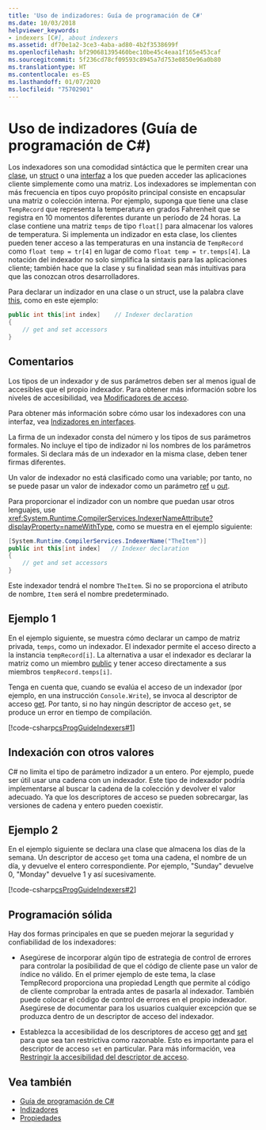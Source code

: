 ```yaml
---
title: 'Uso de indizadores: Guía de programación de C#'
ms.date: 10/03/2018
helpviewer_keywords:
- indexers [C#], about indexers
ms.assetid: df70e1a2-3ce3-4aba-ad80-4b2f3538699f
ms.openlocfilehash: bf290681395460bec10be45c4eaa1f165e453caf
ms.sourcegitcommit: 5f236cd78cf09593c8945a7d753e0850e96a0b80
ms.translationtype: HT
ms.contentlocale: es-ES
ms.lasthandoff: 01/07/2020
ms.locfileid: "75702901"
---
```

# <a name="using-indexers-c-programming-guide"></a>Uso de indizadores (Guía de programación de C#)

Los indexadores son una comodidad sintáctica que le permiten crear una [clase](../../language-reference/keywords/class.md), un [struct](../../language-reference/keywords/struct.md) o una [interfaz](../../language-reference/keywords/interface.md) a los que pueden acceder las aplicaciones cliente simplemente como una matriz. Los indexadores se implementan con más frecuencia en tipos cuyo propósito principal consiste en encapsular una matriz o colección interna. Por ejemplo, suponga que tiene una clase `TempRecord` que representa la temperatura en grados Fahrenheit que se registra en 10 momentos diferentes durante un período de 24 horas. La clase contiene una matriz `temps` de tipo `float[]` para almacenar los valores de temperatura. Si implementa un indizador en esta clase, los clientes pueden tener acceso a las temperaturas en una instancia de `TempRecord` como `float temp = tr[4]` en lugar de como `float temp = tr.temps[4]`. La notación del indexador no solo simplifica la sintaxis para las aplicaciones cliente; también hace que la clase y su finalidad sean más intuitivas para que las conozcan otros desarrolladores.  
  
Para declarar un indizador en una clase o un struct, use la palabra clave [this](../../language-reference/keywords/this.md), como en este ejemplo:

```csharp
public int this[int index]    // Indexer declaration  
{  
    // get and set accessors  
}  
```

## <a name="remarks"></a>Comentarios

Los tipos de un indexador y de sus parámetros deben ser al menos igual de accesibles que el propio indexador. Para obtener más información sobre los niveles de accesibilidad, vea [Modificadores de acceso](../../language-reference/keywords/access-modifiers.md).  
  
 Para obtener más información sobre cómo usar los indexadores con una interfaz, vea [Indizadores en interfaces](./indexers-in-interfaces.md).  
  
 La firma de un indexador consta del número y los tipos de sus parámetros formales. No incluye el tipo de indizador ni los nombres de los parámetros formales. Si declara más de un indexador en la misma clase, deben tener firmas diferentes.  
  
 Un valor de indexador no está clasificado como una variable; por tanto, no se puede pasar un valor de indexador como un parámetro [ref](../../language-reference/keywords/ref.md) u [out](../../language-reference/keywords/out-parameter-modifier.md).  
  
 Para proporcionar el indizador con un nombre que puedan usar otros lenguajes, use <xref:System.Runtime.CompilerServices.IndexerNameAttribute?displayProperty=nameWithType>, como se muestra en el ejemplo siguiente:  

```csharp
[System.Runtime.CompilerServices.IndexerName("TheItem")]  
public int this[int index]   // Indexer declaration  
{
    // get and set accessors  
}  
```

Este indexador tendrá el nombre `TheItem`. Si no se proporciona el atributo de nombre, `Item` será el nombre predeterminado.  
  
## <a name="example-1"></a>Ejemplo 1  
  
En el ejemplo siguiente, se muestra cómo declarar un campo de matriz privada, `temps`, como un indexador. El indexador permite el acceso directo a la instancia `tempRecord[i]`. La alternativa a usar el indexador es declarar la matriz como un miembro [public](../../language-reference/keywords/public.md) y tener acceso directamente a sus miembros `tempRecord.temps[i]`.  
  
 Tenga en cuenta que, cuando se evalúa el acceso de un indexador (por ejemplo, en una instrucción `Console.Write`), se invoca al descriptor de acceso [get](../../language-reference/keywords/get.md). Por tanto, si no hay ningún descriptor de acceso `get`, se produce un error en tiempo de compilación.  
  
 [!code-csharp[csProgGuideIndexers#1](~/samples/snippets/csharp/VS_Snippets_VBCSharp/csProgGuideIndexers/CS/Indexers.cs#1)]  
  
## <a name="indexing-using-other-values"></a>Indexación con otros valores

C# no limita el tipo de parámetro indizador a un entero. Por ejemplo, puede ser útil usar una cadena con un indexador. Este tipo de indexador podría implementarse al buscar la cadena de la colección y devolver el valor adecuado. Ya que los descriptores de acceso se pueden sobrecargar, las versiones de cadena y entero pueden coexistir.  
  
## <a name="example-2"></a>Ejemplo 2  
  
En el ejemplo siguiente se declara una clase que almacena los días de la semana. Un descriptor de acceso `get` toma una cadena, el nombre de un día, y devuelve el entero correspondiente. Por ejemplo, "Sunday" devuelve 0, "Monday" devuelve 1 y así sucesivamente.  
  
 [!code-csharp[csProgGuideIndexers#2](~/samples/snippets/csharp/VS_Snippets_VBCSharp/csProgGuideIndexers/CS/Indexers.cs#2)]  
  
## <a name="robust-programming"></a>Programación sólida

 Hay dos formas principales en que se pueden mejorar la seguridad y confiabilidad de los indexadores:  
  
- Asegúrese de incorporar algún tipo de estrategia de control de errores para controlar la posibilidad de que el código de cliente pase un valor de índice no válido. En el primer ejemplo de este tema, la clase TempRecord proporciona una propiedad Length que permite al código de cliente comprobar la entrada antes de pasarla al indexador. También puede colocar el código de control de errores en el propio indexador. Asegúrese de documentar para los usuarios cualquier excepción que se produzca dentro de un descriptor de acceso del indexador.  
  
- Establezca la accesibilidad de los descriptores de acceso [get](../../language-reference/keywords/get.md) and [set](../../language-reference/keywords/set.md) para que sea tan restrictiva como razonable. Esto es importante para el descriptor de acceso `set` en particular. Para más información, vea [Restringir la accesibilidad del descriptor de acceso](../classes-and-structs/restricting-accessor-accessibility.md).  
  
## <a name="see-also"></a>Vea también

- [Guía de programación de C#](../index.md)
- [Indizadores](./index.md)
- [Propiedades](../classes-and-structs/properties.md)
